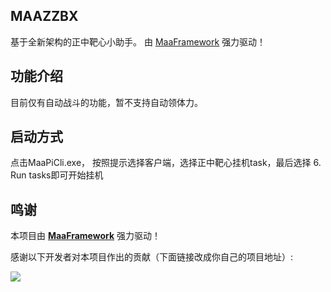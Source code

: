 <!-- markdownlint-disable MD033 MD041 -->

## MAAZZBX

基于全新架构的正中靶心小助手。
由 [MaaFramework](https://github.com/MaaXYZ/MaaFramework) 强力驱动！


## 功能介绍

目前仅有自动战斗的功能，暂不支持自动领体力。

## 启动方式
点击MaaPiCli.exe， 按照提示选择客户端，选择正中靶心挂机task，最后选择 6. Run tasks即可开始挂机


## 鸣谢

本项目由 **[MaaFramework](https://github.com/MaaXYZ/MaaFramework)** 强力驱动！

感谢以下开发者对本项目作出的贡献（下面链接改成你自己的项目地址）:

<a href="https://github.com/MaaXYZ/MaaFramework/graphs/contributors">
  <img src="https://contrib.rocks/image?repo=MaaXYZ/MaaFramework&max=1000" />
</a>

